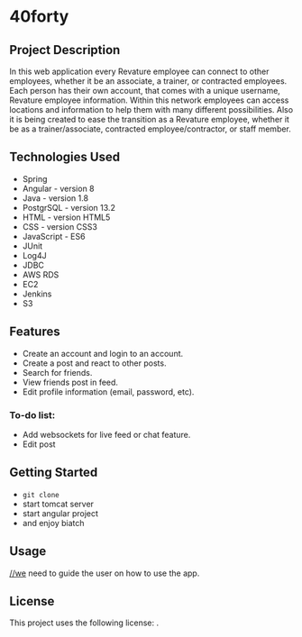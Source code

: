 # 40forty

## Project Description

In this web application every Revature employee can connect to other employees, whether it be an associate, a trainer, or contracted employees. Each person has their own account, that comes with a unique username, Revature employee information. Within this network employees can access locations and information to help them with many different possibilities. Also it is being created to ease the transition as a Revature employee, whether it be as a trainer/associate, contracted employee/contractor, or staff member.

## Technologies Used

- Spring
- Angular - version 8
- Java - version 1.8
- PostgrSQL - version 13.2
- HTML - version HTML5
- CSS - version CSS3
- JavaScript - ES6
- JUnit
- Log4J
- JDBC
- AWS RDS
- EC2
- Jenkins
- S3

## Features

- Create an account and login to an account.
- Create a post and react to other posts.
- Search for friends.
- View friends post in feed.
- Edit profile information (email, password, etc).

### To-do list:

- Add websockets for live feed or chat feature.
- Edit post

## Getting Started

- `git clone`
- start tomcat server
- start angular project
- and enjoy biatch

## **Usage**

[//we](//we) need to guide the user on how to use the app.

## **License**

This project uses the following license: [<The MIT License>](https://github.com/PorkodiVenkatesh/PROJECT-NAME/blob/master/link).